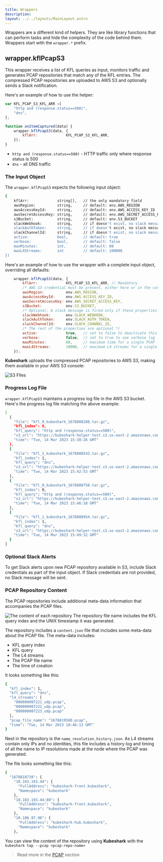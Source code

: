 ```yaml
---
title: Wrappers
description: 
layout: ../../layouts/MainLayout.astro
---
```


Wrappers are a different kind of helpers. They are like library functions that can perform tasks and hide the complexity of the code behind them. Wrappers start with the `wrapper.*` prefix.

## wrapper.kflPcapS3

This wrapper receives a list of KFL queries as input, monitors traffic and generates PCAP repositories that match any of the KFL entries. The compressed PCAP repositories are uploaded to AWS S3 and optionally sends a Slack notification.

Here's an example of how to use the helper:

```js
var KFL_PCAP_S3_KFL_ARR =[
    "http and (response.status==500)",
    "dns",
];

function onItemCaptured(data) {
    wrapper.kflPcapS3(data, { 
        kflArr:             KFL_PCAP_S3_KFL_ARR,   
    });
}
```
- `http and (response.status==500)` - HTTP traffic only where response status is 500
- `dns` - all DNS traffic

### The Input Object

The `wrapper.kflPcapS3` expects the following input object:
```bash
{   
    kflArr:             string[],   // the only mandatory field
    awsRegion:          string,     // default: env.AWS_REGION 
    awsAccessKeyId:     string,     // default: env.AWS_ACCESS_KEY_ID
    awsSecretAccessKey: string,     // default: env.AWS_SECRET_ACCESS_KEY
    s3Bucket:           string,     // default: env.S3_BUCKET
    slackWebhook:       string,     // if doesn't exist, no slack message will be sent 
    slackAuthToken:     string,     // if doesn't exist, no slack message will be sent
    slackChannelId:     string,     // if doesn't exist, no slack message will be sent
    active:             bool,       // default: true
    verbose:            bool,       // default: false
    maxMinutes:         int,        // default: 60
    maxL4Streams:       int         // default: 100000
})
```

Here's an example of how to use the wrapper with a complete input object, overriding all defaults:

```js
    wrapper.kflPcapS3(data, { 
        kflArr:             KFL_PCAP_S3_KFL_ARR, // Mandatory 
        /* AWS S3 credential must be present, either here or in the config file as env variables */
        awsRegion:          env.AWS_REGION,
        awsAccessKeyId:     env.AWS_ACCESS_KEY_ID,
        awsSecretAccessKey: env.AWS_SECRET_ACCESS_KEY,
        s3Bucket:           env.S3_BUCKET,  
        /* Optional: A slack message is fired only if these properties are provided. There's no default value */
        slackWebhook:       env.SLACK_WEBHOOK,
        slackAuthToken:     env.SLACK_AUTH_TOKEN,
        slackChannelId:     env.SLACK_CHANNEL_ID,
        /* The rest of the properties are optional */
        active:             true,   // set to false to deactivate this helper
        verbose:            false,  // set to true to see verbose log      
        maxMinutes:         60,     // maximum time for a single PCAP file
        maxL4Streams:       10000,  // maximum L4 streams for a single PCAP file
    });
```

**Kubeshark** uploads the compressed PCAP repositories to AWS S3, making them available 
in your AWS S3 console:

![S3 FIles](/kfl-pcap-s3.png)

### Progress Log File

`wrapper.kflPcapS3` maintains a progress log file in the AWS S3 bucket. Here's the progress log file matching the above example:

```bash
[
  {
    "file": "kfl_0_kubeshark_1678808288.tar.gz",
    "kfl_index": 0,
    "kfl_query": "http and (response.status==500)",
    "s3_url": "https://kubeshark-helper-test.s3.us-east-2.amazonaws.com/mizu_192.168.49.2/kfl_0_kubeshark_1678808288.tar.gz",
    "time": "Tue, 14 Mar 2023 15:38:26 GMT"
  },
  {
    "file": "kfl_1_kubeshark_1678808543.tar.gz",
    "kfl_index": 1,
    "kfl_query": "dns",
    "s3_url": "https://kubeshark-helper-test.s3.us-east-2.amazonaws.com/mizu_192.168.49.2/kfl_1_kubeshark_1678808543.tar.gz",
    "time": "Tue, 14 Mar 2023 15:42:53 GMT"
  },
  {
    "file": "kfl_0_kubeshark_1678808758.tar.gz",
    "kfl_index": 0,
    "kfl_query": "http and (response.status==500)",
    "s3_url": "https://kubeshark-helper-test.s3.us-east-2.amazonaws.com/mizu_192.168.49.2/kfl_0_kubeshark_1678808758.tar.gz",
    "time": "Tue, 14 Mar 2023 15:46:18 GMT"
  },
  {
    "file": "kfl_1_kubeshark_1678808954.tar.gz",
    "kfl_index": 1,
    "kfl_query": "dns",
    "s3_url": "https://kubeshark-helper-test.s3.us-east-2.amazonaws.com/mizu_192.168.49.2/kfl_1_kubeshark_1678808954.tar.gz",
    "time": "Tue, 14 Mar 2023 15:49:32 GMT"
  }
]
```

### Optional Slack Alerts

To get Slack alerts upon new PCAP repository available in S3, include Slack credentials as part of the input object. If Slack credentials are not provided, no Slack message will be sent.

### PCAP Repository Content

The PCAP repositories include additional meta-data information that accompanies the PCAP files.

![The content of each repository](/pcap-s3.png)
The repository file name includes the KFL query index and the UNIX timestamp it was generated.

The repository includes a `content.json` file that includes some meta-data about the PCAP file. The meta-data includes:
- KFL query index
- KFL query
- The L4 streams
- The PCAP file name
- The time of creation

It looks something like this:
```bash
{
  "kfl_index": 1,
  "kfl_query": "dns",
  "l4_streams": [
    "000000007221_udp.pcap",
    "000000007222_udp.pcap",
    "000000007223_udp.pcap"
  ],
  "pcap_file_name": "1678819560.pcap",
  "time": "Tue, 14 Mar 2023 18:46:13 GMT"
}
```

Next in the repository is the `name_resolution_history.json`. As L4 streams contain only IPs and no identities, this file includes a history log and timing of all the name to IP resolutions made at the node where the PCAP was generated.

The file looks something like this:
```bash
{
  "1678818739": {
    "10.103.193.44": {
      "FullAddress": "kubeshark-front.kubeshark",
      "Namespace": "kubeshark"
    },
    "10.103.193.44:80": {
      "FullAddress": "kubeshark-front.kubeshark",
      "Namespace": "kubeshark"
    },
    "10.106.97.98": {
      "FullAddress": "kubeshark-hub.kubeshark",
      "Namespace": "kubeshark"
    },
```
You can view the content of the repository using  **Kubeshark** with the `kubeshark tap --pcap <pcap-repo-name>`

> Read more in the [PCAP](/en/pcap_export_import#view-the-pcap-snapshot) section